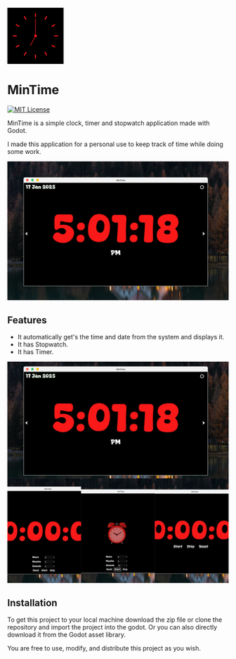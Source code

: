 ![Clock MinTime](icon/mintime.png)
# MinTime
[![MIT License](https://img.shields.io/badge/License-MIT-green.svg)](https://choosealicense.com/licenses/mit/)

MinTime is a simple clock, timer and stopwatch application made with Godot.

I made this application for a personal use to keep track of time while doing some work.

![clock image](screenshot/mt1.png)


## Features

- It automatically get's the time and date from the system and displays it.
- It has Stopwatch.
- It has Timer.

![features](screenshot/mt4.jpg)


## Installation

To get this project to your local machine download the zip file or clone the repository and import the project into the godot.
Or you can also directly download it from the Godot asset library.


You are free to use, modify, and distribute this project as you wish.
